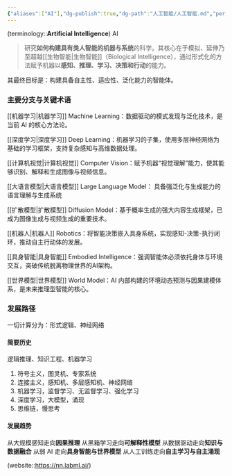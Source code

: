 ```yaml
---
{"aliases":["AI"],"dg-publish":true,"dg-path":"人工智能/人工智能.md","permalink":"/人工智能/人工智能/","dgPassFrontmatter":true,"noteIcon":"","created":"2024-09-16T00:21:20.000+08:00","updated":"2025-07-29T10:39:17.086+08:00"}
---
```



(terminology::**Artificial Intelligence**)  AI
> 研究**如何构建具有类人智能的机器与系统**的科学。其核心在于模拟、延伸乃至超越[[生物智能\|生物智能]]（Biological Intelligence），通过形式化的方法赋予机器以**感知、推理、学习、决策和行动**的能力。

其最终目标是：构建具备自主性、适应性、泛化能力的智能体。
### 主要分支与关键术语
[[机器学习\|机器学习]]  Machine Learning：数据驱动的模式发现与泛化技术，是当前 AI 的核心方法论。

[[深度学习\|深度学习]]  Deep Learning：机器学习的子集，使用多层神经网络为基础的学习框架，支持复杂感知与高维数据处理。

[[计算机视觉\|计算机视觉]]  Computer Vision：赋予机器“视觉理解”能力，使其能够识别、解释和生成图像与视频信息。

[[大语言模型\|大语言模型]] Large Language Model： 具备强泛化与生成能力的语言理解与生成系统

[[扩散模型\|扩散模型]] Diffusion Model：基于概率生成的强大内容生成框架，已成为图像生成与视频生成的重要技术。

[[机器人\|机器人]]  Robotics：将智能决策嵌入具身系统，实现感知-决策-执行闭环，推动自主行动体的发展。

[[具身智能\|具身智能]] Embodied Intelligence：强调智能体必须依托身体与环境交互，突破传统脱离物理世界的AI架构。

[[世界模型\|世界模型]] World Model：AI 内部构建的环境动态预测与因果建模体系，是未来推理型智能的核心。

### 发展路径
一切计算分为：形式逻辑、神经网络
#### 简要历史
逻辑推理、知识工程、机器学习
1. 符号主义，图灵机、专家系统
2. 连接主义，感知机、多层感知机、神经网络
3. 机器学习，监督学习、无监督学习、强化学习
4. 深度学习，大模型，涌现
5. 思维链，慢思考
#### 发展趋势
从大规模感知走向**因果推理**
从黑箱学习走向**可解释性模型**
从数据驱动走向**知识与数据融合**
从弱 AI 走向**具身智能与世界模型**
从人工训练走向**自主学习与自主涌现**

(website::https://nn.labml.ai/)


